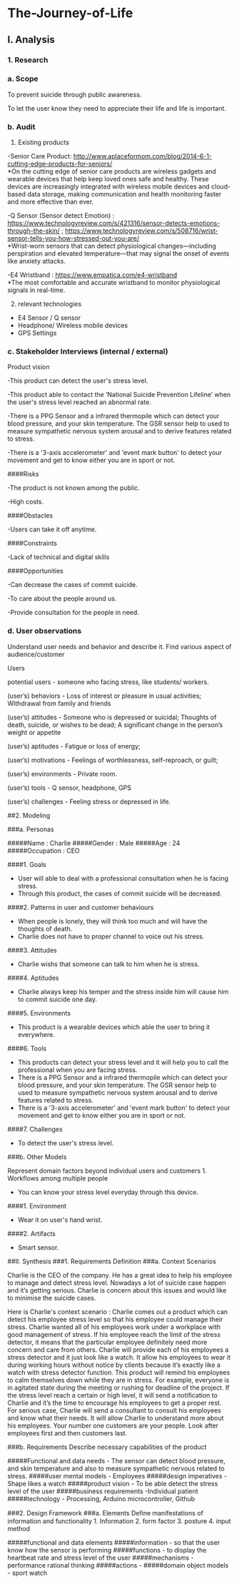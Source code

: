 # The-Journey-of-Life

## I. Analysis

### 1. Research

### a. Scope

To prevent suicide through public awareness.

To let the user know they need to appreciate their life and life is important.

### b. Audit

1. Existing products

-Senior Care Product: http://www.aplaceformom.com/blog/2014-6-1-cutting-edge-products-for-seniors/     
*On the cutting edge of senior care products are wireless gadgets and wearable devices that help keep loved ones safe and healthy. These devices are increasingly integrated with wireless mobile devices and cloud-based data storage, making communication and health monitoring faster and more effective than ever.

-Q Sensor (Sensor detect Emotion) : https://www.technologyreview.com/s/421316/sensor-detects-emotions-through-the-skin/ ; https://www.technologyreview.com/s/508716/wrist-sensor-tells-you-how-stressed-out-you-are/   
*Wrist-worn sensors that can detect physiological changes—including perspiration and elevated temperature—that may signal the onset of events like anxiety attacks.

-E4 Wristband : https://www.empatica.com/e4-wristband    
*The most comfortable and accurate wristband to monitor physiological signals in real-time.

2. relevant technologies

- E4 Sensor / Q sensor 
- Headphone/ Wireless mobile devices
- GPS Settings

### c. Stakeholder Interviews (internal / external)

Product vision

-This product can detect the user's stress level.

-This product able to contact the ‘National Suicide Prevention Lifeline’ when the user's stress level reached an abnormal rate.

-There is a PPG Sensor and a infrared thermopile which can detect your blood pressure, and your skin temperature. The GSR sensor help to used to measure sympathetic nervous system arousal and to derive features related to stress.

-There is a '3-axis accelerometer' and 'event mark button' to detect your movement and get to know either you are in sport or not.

####Risks

-The product is not known among the public. 

-High costs.

####Obstacles

-Users can take it off anytime.

####Constraints

-Lack of technical and digital skills

####Opportunities

-Can decrease the cases of commit suicide.

-To care about the people around us.

-Provide consultation for the people in need.

### d. User observations

Understand user needs and behavior and describe it. Find various aspect of audience/customer

Users

potential users - someone who facing stress, like students/ workers.

(user’s) behaviors - Loss of interest or pleasure in usual activities; Withdrawal from family and friends

(user’s) attitudes - Someone who is depressed or suicidal; Thoughts of death, suicide, or wishes to be dead; A significant change in the person’s weight or appetite

(user’s) aptitudes - Fatigue or loss of energy; 

(user’s) motivations - Feelings of worthlessness, self-reproach, or guilt;

(user’s) environments - Private room.

(user’s) tools - Q sensor, headphone, GPS

(user’s) challenges - Feeling stress or depressed in life.

##2. Modeling

###a. Personas

#####Name : Charlie
#####Gender : Male
#####Age : 24
#####Occupation : CEO

####1. Goals

- User will able to deal with a professional consultation when he is facing stress.
- Through this product, the cases of commit suicide will be decreased.

####2. Patterns in user and customer behaviours

- When people is lonely, they will think too much and will have the thoughts of death.
- Charlie does not have to proper channel to voice out his stress.

####3. Attitudes

- Charlie wishs that someone can talk to him when he is stress.

####4. Aptitudes

- Charlie always keep his temper and the stress inside him will cause him to commit suicide one day.

####5. Environments

- This product is a wearable devices which able the user to bring it everywhere.

####6. Tools

- This products can detect your stress level and it will help you to call the professional when you are facing stress.
- There is a PPG Sensor and a infrared thermopile which can detect your blood pressure, and your skin temperature. The GSR sensor help to used to measure sympathetic nervous system arousal and to derive features related to stress.
- There is a '3-axis accelerometer' and 'event mark button' to detect your movement and get to know either you are in sport or not.

####7. Challenges

- To detect the user's stress level.

###b. Other Models

Represent domain factors beyond individual users and customers 1. Workflows among multiple people

- You can know your stress level everyday through this device.

####1. Environment

- Wear it on user's hand wrist.

####2. Artifacts

- Smart sensor.

##II. Synthesis
###1. Requirements Definition
###a. Context Scenarios

Charlie is the CEO of the company. He has a great idea to help his employee to manage and detect stress level. Nowadays a lot of suicide case happen and it’s getting serious. Charlie is concern about this issues and would like to minimise the suicide cases.

Here is Charlie's context scenario :
Charlie comes out a product which can detect his employee stress level so that his employee could manage their stress. Charlie wanted all of his employees work under a workplace with good management of stress. 
If his employee reach the limit of the stress detector, it means that the particular employee definitely need more concern and care from others. Charlie will provide each of his employees a stress detector and it just look like a watch. It allow his employees to wear it during working hours without notice by clients because it’s exactly like a watch with stress detector function.
This product will remind his employees to calm themselves down while they are in stress. For example, everyone is in agitated state during the meeting or rushing for deadline of the project. If the stress level reach a certain or high level, it will send a notification to Charlie and it’s the time to encourage his employees to get a proper rest. For serious case, Charlie will send a consultant to consult his employees and know what their needs. It will allow Charlie to understand more about his employees. Your number one customers are your people. Look after employees first and then customers last.

###b. Requirements
Describe necessary capabilities of the product

#####Functional and data needs - The sensor can detect blood pressure, and skin temperature and also to measure sympathetic nervous  related to stress.
#####user mental models - Employees
#####design imperatives - Shape likes a watch
#####product vision - To be able detect the stress level of the user
#####business requirements -Individual patient 
#####technology - Processing, Arduino microcontroller, Github

###2. Design Framework
###a. Elements
Deﬁne manifestations of information and functionality 1. Information 2. form factor 3. posture 4. input method

#####functional and data elements 
#####information - so that the user know how the sensor is performing
#####functions - to display the heartbeat rate and stress level of the user
#####mechanisms - performance rational thinking
#####actions - 
#####domain object models - sport watch

